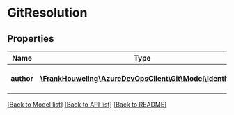 # GitResolution

## Properties
Name | Type | Description | Notes
------------ | ------------- | ------------- | -------------
**author** | [**\FrankHouweling\AzureDevOpsClient\Git\Model\IdentityRef**](IdentityRef.md) | User who created the resolution. | [optional] 

[[Back to Model list]](../README.md#documentation-for-models) [[Back to API list]](../README.md#documentation-for-api-endpoints) [[Back to README]](../README.md)


